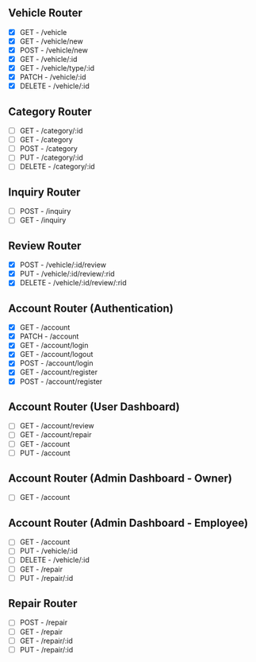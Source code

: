 ## Vehicle Router

- [X] GET - /vehicle
- [X] GET - /vehicle/new
- [X] POST - /vehicle/new
- [X] GET - /vehicle/:id
- [X] GET - /vehicle/type/:id
- [X] PATCH - /vehicle/:id
- [X] DELETE - /vehicle/:id

## Category Router

- [ ] GET - /category/:id
- [ ] GET - /category
- [ ] POST - /category
- [ ] PUT - /category/:id
- [ ] DELETE - /category/:id

## Inquiry Router

- [ ] POST - /inquiry
- [ ] GET - /inquiry

## Review Router

- [X] POST - /vehicle/:id/review
- [X] PUT - /vehicle/:id/review/:rid
- [X] DELETE - /vehicle/:id/review/:rid

## Account Router (Authentication)

- [X] GET - /account
- [X] PATCH - /account
- [X] GET - /account/login
- [X] GET - /account/logout
- [X] POST - /account/login
- [X] GET - /account/register
- [X] POST - /account/register

## Account Router (User Dashboard)

- [ ] GET - /account/review
- [ ] GET - /account/repair
- [ ] GET - /account
- [ ] PUT - /account

## Account Router (Admin Dashboard - Owner)

- [ ] GET - /account

## Account Router (Admin Dashboard - Employee)

- [ ] GET - /account
- [ ] PUT - /vehicle/:id
- [ ] DELETE - /vehicle/:id
- [ ] GET - /repair
- [ ] PUT - /repair/:id

## Repair Router

- [ ] POST - /repair
- [ ] GET - /repair
- [ ] GET - /repair/:id
- [ ] PUT - /repair/:id